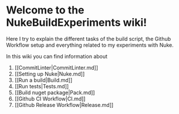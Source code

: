 # Welcome to the NukeBuildExperiments wiki!

Here I try to explain the different tasks of the build script, the Github Workflow setup and everything related to my experiments with Nuke.

In this wiki you can find information about

1. [[CommitLinter|CommitLinter.md]]
2. [[Setting up Nuke|Nuke.md]]
3. [[Run a build|Build.md]]
4. [[Run tests|Tests.md]]
5. [[Build nuget package|Pack.md]]
6. [[Github CI Workflow|CI.md]]
7. [[Github Release Workflow|Release.md]]